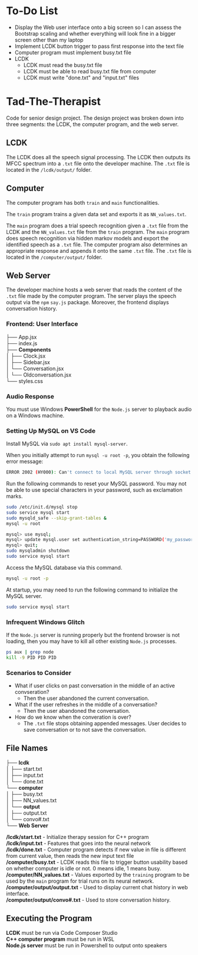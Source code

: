 # To-Do List
* Display the Web user interface onto a big screen so I can assess the Bootstrap scaling and whether everything will look fine in a bigger screen other than my laptop
* Implement LCDK button trigger to pass first response into the text file
* Computer program must implement busy.txt file
* LCDK
    * LCDK must read the busy.txt file
    * LCDK must be able to read busy.txt file from computer
    * LCDK must write "done.txt" and "input.txt" files


# Tad-The-Therapist
Code for senior design project. The design project was broken down into
three segments\: the LCDK, the computer program, and the web server.


## LCDK
The LCDK does all the speech signal processing. The LCDK then outputs its MFCC spectrum into a `.txt` file onto the developer machine. The `.txt` file is located in the `/lcdk/output/` folder.


## Computer
The computer program has both `train` and `main` functionalities. 


The `train` program trains a given data set and exports it as `NN_values.txt`.


The `main` program does a trial speech recognition given a `.txt` file from the LCDK and the `NN_values.txt` file from the `train` program. The `main` program does speech recognition via hidden markov models and export the identified speech as a `.txt` file. The computer program also determines an appropriate response and appends it onto the same `.txt` file. The `.txt` file is located in the `/computer/output/` folder.


## Web Server
The developer machine hosts a web server that reads the content of the `.txt` file made by the computer program. The server plays the speech output via the `npm` `say.js` package. Moreover, the frontend displays conversation history.


### Frontend: User Interface
├── App.jsx<br/>
├── index.js<br/>
├── **Components**<br/>
│   ├── Clock.jsx<br/>
│   ├── Sidebar.jsx<br/>
│   └── Conversation.jsx<br/>
│   └── Oldconversation.jsx<br/>
└── styles.css<br/>


### Audio Response
You must use Windows **PowerShell** for the `Node.js` server to playback audio on a Windows machine.


### Setting Up MySQL on VS Code
Install MySQL via `sudo apt install mysql-server`.

When you initially attempt to run `mysql -u root -p`, you obtain the following error message:
```bash
ERROR 2002 (HY000): Can't connect to local MySQL server through socket '/var/run/mysqld/mysqld.sock' (2)
```

Run the following commands to reset your MySQL password. You may not be able to use special characters in your password, such as exclamation marks.
```bash
sudo /etc/init.d/mysql stop
sudo service mysql start 
sudo mysqld_safe --skip-grant-tables &
mysql -u root

mysql> use mysql;
mysql> update mysql.user set authentication_string=PASSWORD('my_password') where user='root' and host='localhost';
mysql> quit;
sudo mysqladmin shutdown
sudo service mysql start
```

Access the MySQL database via this command.
```bash
mysql -u root -p
```

At startup, you may need to run the following command to initialize the MySQL server.
```bash
sudo service mysql start
```


### Infrequent Windows Glitch
If the `Node.js` server is running properly but the frontend browser is not loading, then you may have to kill all other existing `Node.js` processes.
```bash
ps aux | grep node
kill -9 PID PID PID
```


### Scenarios to Consider
* What if user clicks on past conversation in the middle of an active convseration?
    * Then the user abandoned the current conversation.
* What if the user refreshes in the middle of a conversation?
    * Then the user abandoned the conversation.
* How do we know when the converation is over?
    * The `.txt` file stops obtaining appended messages. User decides to save conversation or to not save the conversation.


## File Names
├── **lcdk**<br/>
│   ├── start.txt<br/>
│   ├── input.txt<br/>
│   └── done.txt<br/>
└── **computer**<br/>
│   ├── busy.txt<br/>
│   ├── NN_values.txt<br/>
│   └── **output**<br/>
│       ├── output.txt<br/>
│       └── convo#.txt<br/>
└── **Web Server**<br/>

**/lcdk/start.txt** - Initialize therapy session for C++ program<br/>
**/lcdk/input.txt** - Features that goes into the neural network<br/>
**/lcdk/done.txt** - Computer program detects if new value in file is different from current value, then reads the new input text file<br/>
**/computer/busy.txt** - LCDK reads this file to trigger button usability based on whether computer is idle or not. 0 means idle, 1 means busy.<br/>
**/computer/NN_values.txt** - Values exported by the `training` program to be used by the `main` program for trial runs on its neural network.
**/computer/output/output.txt** - Used to display current chat history in web interface.<br/>
**/computer/output/convo#.txt** - Used to store conversation history.<br/>

## Executing the Program
**LCDK** must be run via Code Composer Studio<br/>
**C++ computer program** must be run in WSL<br/>
**Node.js server** must be run in Powershell to output onto speakers<br/>